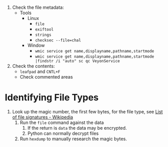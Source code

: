 
1. Check the file metadata:
	* Tools
		* Linux
			* `file`
			* `exiftool`
			* `strings`
			* `checksec --file=chal`
		* Window 
			* `wmic service get name,displayname,pathname,startmode`
			* `wmic service get name,displayname,pathname,startmode |findstr /i "auto" sc qc VeyonService`
2. Check the contents:
	* `leafpad` and `CNTL+F`
	* Check commented areas

# Identifying File Types

1. Look up the magic number, the first few bytes, for the file type, see [List of file signatures - Wikipedia](https://en.wikipedia.org/wiki/List_of_file_signatures)
	1. Run the `file` command against the data
		1. If the return is `data` the data may be encrypted.
		2. Python can normally decrypt files
	2. Run `hexdump` to manually research the magic bytes.